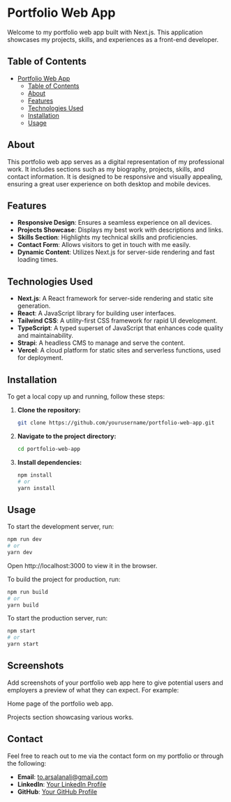 # Portfolio Web App

Welcome to my portfolio web app built with Next.js. This application showcases my projects, skills, and experiences as a front-end developer.

## Table of Contents

- [Portfolio Web App](#portfolio-web-app)
  - [Table of Contents](#table-of-contents)
  - [About](#about)
  - [Features](#features)
  - [Technologies Used](#technologies-used)
  - [Installation](#installation)
  - [Usage](#usage)

## About

This portfolio web app serves as a digital representation of my professional work. It includes sections such as my biography, projects, skills, and contact information. It is designed to be responsive and visually appealing, ensuring a great user experience on both desktop and mobile devices.

## Features

- **Responsive Design**: Ensures a seamless experience on all devices.
- **Projects Showcase**: Displays my best work with descriptions and links.
- **Skills Section**: Highlights my technical skills and proficiencies.
- **Contact Form**: Allows visitors to get in touch with me easily.
- **Dynamic Content**: Utilizes Next.js for server-side rendering and fast loading times.

## Technologies Used

- **Next.js**: A React framework for server-side rendering and static site generation.
- **React**: A JavaScript library for building user interfaces.
- **Tailwind CSS**: A utility-first CSS framework for rapid UI development.
- **TypeScript**: A typed superset of JavaScript that enhances code quality and maintainability.
- **Strapi**: A headless CMS to manage and serve the content.
- **Vercel**: A cloud platform for static sites and serverless functions, used for deployment.

## Installation

To get a local copy up and running, follow these steps:

1. **Clone the repository:**
    ```sh
    git clone https://github.com/yourusername/portfolio-web-app.git
    ```

2. **Navigate to the project directory:**
    ```sh
    cd portfolio-web-app
    ```

3. **Install dependencies:**
    ```sh
    npm install
    # or
    yarn install
    ```

## Usage

To start the development server, run:
```sh
npm run dev
# or
yarn dev
```

Open http://localhost:3000 to view it in the browser.

To build the project for production, run:

```sh
npm run build
# or
yarn build
```
To start the production server, run:

```sh
npm start
# or
yarn start
```

## Screenshots
Add screenshots of your portfolio web app here to give potential users and employers a preview of what they can expect. For example:


Home page of the portfolio web app.


Projects section showcasing various works.

## Contact
Feel free to reach out to me via the contact form on my portfolio or through the following:

- **Email**: to.arsalanali@gmail.com
- **LinkedIn**: [Your LinkedIn Profile](https://www.linkedin.com/in/yourprofile)
- **GitHub**: [Your GitHub Profile](https://github.com/yourusername)
